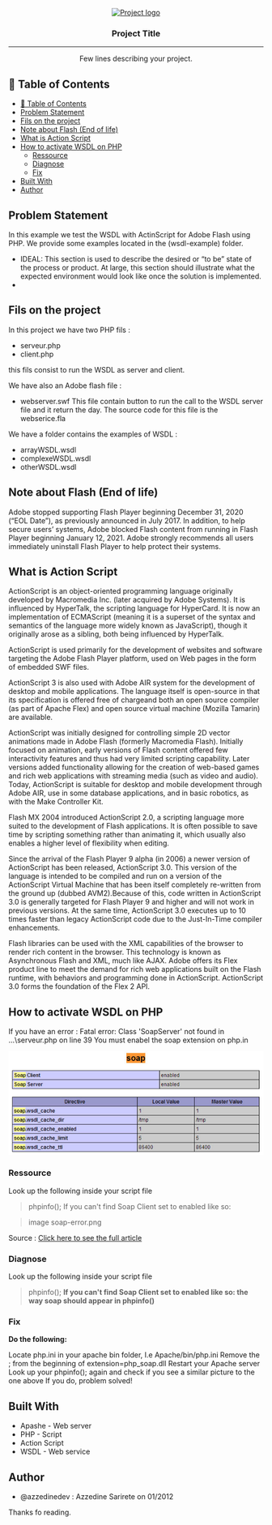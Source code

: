 <p align="center">
  <a href="" rel="noopener">
 <img src="https://i.imgur.com/AZ2iWek.png" alt="Project logo"></a>
</p>
<h3 align="center">Project Title</h3>

---

<p align="center"> Few lines describing your project.
    <br> 
</p>

## 📝 Table of Contents

- [📝 Table of Contents](#-table-of-contents)
- [Problem Statement](#problem-statement)
- [Fils on the project](#fils-on-the-project)
- [Note about Flash (End of life)](#note-about-flash-end-of-life)
- [What is Action Script](#what-is-action-script)
- [How to activate WSDL on PHP](#how-to-activate-wsdl-on-php)
  - [Ressource](#ressource)
  - [Diagnose](#diagnose)
  - [Fix](#fix)
- [Built With](#built-with)
- [Author](#author)

## Problem Statement

In this example we test the WSDL with ActinScript for Adobe Flash using PHP.
We provide some examples located in the (wsdl-example) folder.

- IDEAL: This section is used to describe the desired or “to be” state of the process or product. At large, this section
  should illustrate what the expected environment would look like once the solution is implemented.
-
## Fils on the project

In this project we have two PHP fils :
- serveur.php
- client.php

this fils consist to run the WSDL as server and client.

We have also an Adobe flash file :
- webserver.swf
This file contain button to run the call to the WSDL server file and it return the day.
The source code for this file is the webserice.fla

We have a folder contains the examples of WSDL :
- arrayWSDL.wsdl
- complexeWSDL.wsdl
- otherWSDL.wsdl

## Note about Flash (End of life)

Adobe stopped supporting Flash Player beginning December 31, 2020 (“EOL Date”), as previously announced in July 2017. In addition, to help secure users’ systems, Adobe blocked Flash content from running in Flash Player beginning January 12, 2021. Adobe strongly recommends all users immediately uninstall Flash Player to help protect their systems.


## What is Action Script

ActionScript is an object-oriented programming language originally developed by Macromedia Inc. (later acquired by Adobe Systems). It is influenced by HyperTalk, the scripting language for HyperCard. It is now an implementation of ECMAScript (meaning it is a superset of the syntax and semantics of the language more widely known as JavaScript), though it originally arose as a sibling, both being influenced by HyperTalk.

ActionScript is used primarily for the development of websites and software targeting the Adobe Flash Player platform, used on Web pages in the form of embedded SWF files.

ActionScript 3 is also used with Adobe AIR system for the development of desktop and mobile applications. The language itself is open-source in that its specification is offered free of chargeand both an open source compiler (as part of Apache Flex) and open source virtual machine (Mozilla Tamarin) are available.

ActionScript was initially designed for controlling simple 2D vector animations made in Adobe Flash (formerly Macromedia Flash). Initially focused on animation, early versions of Flash content offered few interactivity features and thus had very limited scripting capability. Later versions added functionality allowing for the creation of web-based games and rich web applications with streaming media (such as video and audio). Today, ActionScript is suitable for desktop and mobile development through Adobe AIR, use in some database applications, and in basic robotics, as with the Make Controller Kit.

Flash MX 2004 introduced ActionScript 2.0, a scripting language more suited to the development of Flash applications. It is often possible to save time by scripting something rather than animating it, which usually also enables a higher level of flexibility when editing.

Since the arrival of the Flash Player 9 alpha (in 2006) a newer version of ActionScript has been released, ActionScript 3.0. This version of the language is intended to be compiled and run on a version of the ActionScript Virtual Machine that has been itself completely re-written from the ground up (dubbed AVM2).Because of this, code written in ActionScript 3.0 is generally targeted for Flash Player 9 and higher and will not work in previous versions. At the same time, ActionScript 3.0 executes up to 10 times faster than legacy ActionScript code due to the Just-In-Time compiler enhancements.

Flash libraries can be used with the XML capabilities of the browser to render rich content in the browser. This technology is known as Asynchronous Flash and XML, much like AJAX. Adobe offers its Flex product line to meet the demand for rich web applications built on the Flash runtime, with behaviors and programming done in ActionScript. ActionScript 3.0 forms the foundation of the Flex 2 API.

## How to activate WSDL on PHP

If you have an error : 
Fatal error: Class 'SoapServer' not found in ...\serveur.php on line 39
You must enabel the soap extension on php.in


 <img src="https://raw.githubusercontent.com/azzedinedev/wsdl-test-with-PHP-Adobe-Flash/master/screenshots/soap-error.png" />

### Ressource

Look up the following inside your script file
> phpinfo();
If you can't find Soap Client set to enabled like so:

> image soap-error.png

Source : [Click here to see the full article](https://stackoverflow.com/questions/11391442/fatal-error-class-soapclient-not-found)

### Diagnose

Look up the following inside your script file

> phpinfo();
**If you can't find Soap Client set to enabled like so: the way soap should appear in phpinfo()**

### Fix

**Do the following:**

Locate php.ini in your apache bin folder, I.e Apache/bin/php.ini
Remove the ; from the beginning of extension=php_soap.dll
Restart your Apache server
Look up your phpinfo(); again and check if you see a similar picture to the one above
If you do, problem solved!

## Built With

- Apashe - Web server
- PHP - Script
- Action Script
- WSDL - Web service

## Author

- @azzedinedev : Azzedine Sarirete on 01/2012

Thanks fo reading.